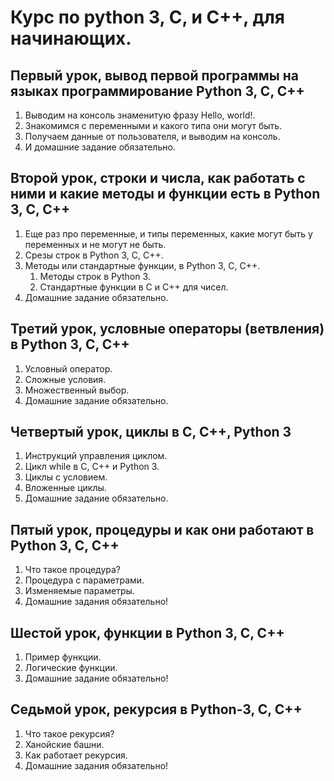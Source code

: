 # Курс по python 3, C, и C++, для начинающих.

## Первый урок, вывод первой программы на языках программирование Python 3, C, C++

1. Выводим на консоль знаменитую фразу Hello, world!.
2. Знакомимся с переменными и какого типа они могут быть.
3. Получаем данные от пользователя, и выводим на консоль.
4. И домашние задание обязательно.

## Второй урок, строки и числа, как работать с ними и какие методы и функции есть в Python 3, C, C++

1. Еще раз про переменные, и типы переменных, какие могут быть у переменных и не могут не быть.
2. Срезы строк в Python 3, C, C++.
3. Методы или стандартные функции, в Python 3, C, C++.
   1. Методы строк в Python 3.
   2. Стандартные функции в C и C++ для чисел.
4. Домашние задание обязательно.

##  Третий урок, условные операторы (ветвления) в Python 3, C, C++

1. Условный оператор.
2. Сложные условия.
3. Множественный выбор.
4. Домашние задание обязательно.

## Четвертый урок, циклы в C, C++, Python 3

1. Инструкций управления циклом.
2. Цикл while в C, C++ и Python 3.
3. Циклы с условием.
4. Вложенные циклы.
5. Домашние задание обязательно.

## Пятый урок, процедуры и как они работают в Python 3, C, С++

1. Что такое процедура?
2. Процедура с параметрами.
3. Изменяемые параметры.
4. Домашние задания обязательно!

## Шестой урок, функции в Python 3, C, C++

1. Пример функции.
2. Логические функции.
3. Домашние задание обязательно!

## Седьмой урок, рекурсия в Python-3, C, C++

1. Что такое рекурсия?
2. Ханойские башни.
3. Как работает рекурсия.
4. Домашние задания обязательно!
